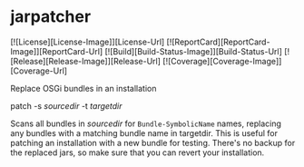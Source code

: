 # jarpatcher
[![License][License-Image]][License-Url] [![ReportCard][ReportCard-Image]][ReportCard-Url] [![Build][Build-Status-Image]][Build-Status-Url] [![Release][Release-Image]][Release-Url] [![Coverage][Coverage-Image]][Coverage-Url]

Replace OSGi bundles in an installation

patch -s *sourcedir* -t *targetdir*

Scans all bundles in *sourcedir* for `Bundle-SymbolicName` names, replacing any bundles with a matching bundle name in targetdir. This is useful for patching an installation with a new bundle for testing. There's no backup for the replaced jars, so make sure that you can revert your installation.
